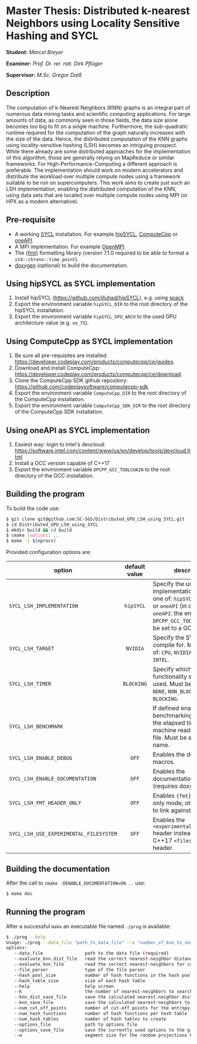 # Master Thesis: Distributed k-nearest Neighbors using Locality Sensitive Hashing and SYCL

**Student:** _Marcel Breyer_

**Examiner:** _Prof. Dr. rer. nat. Dirk Pflüger_

**Supervisor:** _M.Sc. Gregor Daiß_


## Description
The computation of k-Nearest Neighbors (KNN) graphs is an integral part of numerous data mining tasks and scientific 
computing applications. For large amounts of data, as commonly seen in those fields, the data size alone becomes too 
big to fit on a single machine. Furthermore, the sub-quadratic runtime required for the computation of the graph 
naturally increases with the size of the data. Hence, the distributed computation of the KNN graphs using 
locality-sensitive hashing (LSH) becomes an intriguing prospect. While there already are some distributed approaches 
for the implementation of this algorithm, those are generally relying on MapReduce or similar frameworks. For 
High-Performance-Computing a different approach is preferable. The implementation should work on modern accelerators 
and distribute the workload over multiple compute nodes using a framework suitable to be run on supercomputers. This 
work aims to create just such an LSH implementation, enabling the distributed computation of the KNN, using data sets 
that are located over multiple compute nodes using MPI (or HPX as a modern alternative).


## Pre-requisite
* A working [SYCL](https://www.khronos.org/sycl/) installation. For example [hipSYCL](https://github.com/illuhad/hipSYCL), 
  [ComputeCpp](https://developer.codeplay.com/products/computecpp/ce/guides) or [oneAPI](https://software.intel.com/content/www/us/en/develop/tools/oneapi.html).
* A MPI implementation. For example [OpenMPI](https://www.open-mpi.org/).
* The [{fmt}](https://github.com/fmtlib/fmt) formatting library (version 7.1.0 required to be able to format a `std::chrono::time_point`).
* [doxygen](https://github.com/doxygen/doxygen) (optional) to build the documentation.


## Using hipSYCL as SYCL implementation

1. Install hipSYCL (https://github.com/illuhad/hipSYCL), e.g. using [spack](https://github.com/spack/spack)
2. Export the environment variable `hipSYCL_DIR` to the root directory of the hipSYCL installation.
3. Export the environment variable `hipSYCL_GPU_ARCH` to the used GPU architecture value (e.g. `sm_75`).


## Using ComputeCpp as SYCL implementation

1. Be sure all pre-requisites are installed: https://developer.codeplay.com/products/computecpp/ce/guides.
2. Download and install ComputeCpp: https://developer.codeplay.com/products/computecpp/ce/download.
3. Clone the ComputeCpp SDK github repository: https://github.com/codeplaysoftware/computecpp-sdk.
4. Export the environment variable `ComputeCpp_DIR` to the root directory of the ComputeCpp installation.
5. Export the environment variable `ComputeCpp_SDK_DIR` to the root directory of the ComputeCpp SDK installation.


## Using oneAPI as SYCL implementation

1. Easiest way: login to Intel's devcloud: https://software.intel.com/content/www/us/en/develop/tools/devcloud.html
2. Install a GCC version capable of C++17
3. Export the environment variable `DPCPP_GCC_TOOLCHAIN` to the root directory of the GCC installation.


## Building the program
To build the code use:
```bash
$ git clone git@github.com:SC-SGS/Distributed_GPU_LSH_using_SYCL.git
$ cd Distributed_GPU_LSH_using_SYCL
$ mkdir build && cd build
$ cmake [options] ..
$ make -j $(nprocs)
```

Provided configuration options are:

| option                                 | default value | description                                                                                                                                                                        |
|----------------------------------------|:-------------:|------------------------------------------------------------------------------------------------------------------------------------------------------------------------------------|
| `SYCL_LSH_IMPLEMENTATION`              | `hipSYCL`     | Specify the used SYCL implementation. Must be one of: `hipSYCL`, `ComputeCpp` or `oneAPI` (in case of `oneAPI`: the env variable `DPCPP_GCC_TOOLCHAIN` must be set to a GCC >= 8). |
| `SYCL_LSH_TARGET`                      | `NVIDIA`      | Specify the SYCL target to compile for. Must be one of: `CPU`, `NVIDIA`, `AMD` or `INTEL`.                                                                                                  | 
| `SYCL_LSH_TIMER`                       | `BLOCKING`    | Specify which timer functionality should be used. Must be one of: `NONE`, `NON_BLOCKING` or `BLOCKING`.                                                                            |
| `SYCL_LSH_BENCHMARK`                   |               | If defined enables benchmarking by logging the elapsed times in a machine readable way to a file. Must be a valid file name.                                                       |
| `SYCL_LSH_ENABLE_DEBUG`                | `OFF`         | Enables the debugging macros.                                                                                                                                                      |
| `SYCL_LSH_ENABLE_DOCUMENTATION`        | `OFF`         | Enables the documentation `make` target (requires doxygen).                                                                                                                        |
| `SYCL_LSH_FMT_HEADER_ONLY`             | `OFF`         | Enables `{fmt}` lib's header only mode, otherwise tries to link against it.                                                                                                        |
| `SYCL_LSH_USE_EXPERIMENTAL_FILESYSTEM` | `OFF`         | Enables the `<experimental/filesystem>` header instead of the C++17 `<filesystem>` header.                                                                                         |


## Building the documentation
After the call to `cmake -DENABLE_DOCUMENTATION=ON ..` use:
```bash
$ make doc
```


## Running the program
After a successful `make` an executable file named `./prog` is available:
```bash
$ ./prog --help
Usage: ./prog --data_file "path_to_data_file" --k "number_of_knn_to_search" [options]
options:
   --data_file                path to the data file (required)
   --evaluate_knn_dist_file   read the correct nearest-neighbor distances for calculating the error ratio 
   --evaluate_knn_file        read the correct nearest-neighbors for calculating the resulting recall 
   --file_parser              type of the file parser 
   --hash_pool_size           number of hash functions in the hash pool 
   --hash_table_size          size of each hash table 
   --help                     help screen 
   --k                        the number of nearest-neighbors to search for (required)
   --knn_dist_save_file       save the calculated nearest-neighbor distances to path 
   --knn_save_file            save the calculated nearest-neighbors to path 
   --num_cut_off_points       number of cut-off points for the entropy-based hash functions 
   --num_hash_functions       number of hash functions per hash table 
   --num_hash_tables          number of hash tables to create 
   --options_file             path to options file 
   --options_save_file        save the currently used options to the given path 
   --w                        segment size for the random projections hash functions     
```
